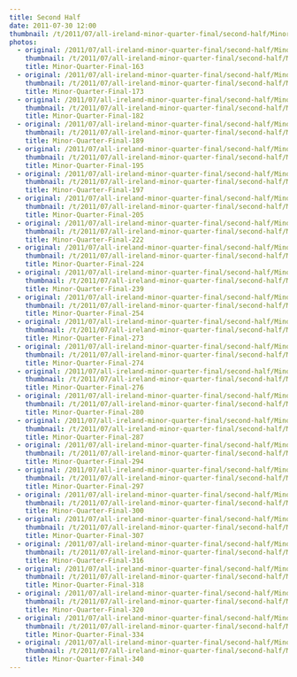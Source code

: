 ```yaml
---
title: Second Half
date: 2011-07-30 12:00
thumbnail: /t/2011/07/all-ireland-minor-quarter-final/second-half/Minor-Quarter-Final-163.jpg
photos:
  - original: /2011/07/all-ireland-minor-quarter-final/second-half/Minor-Quarter-Final-163.jpg
    thumbnail: /t/2011/07/all-ireland-minor-quarter-final/second-half/Minor-Quarter-Final-163.jpg
    title: Minor-Quarter-Final-163
  - original: /2011/07/all-ireland-minor-quarter-final/second-half/Minor-Quarter-Final-173.jpg
    thumbnail: /t/2011/07/all-ireland-minor-quarter-final/second-half/Minor-Quarter-Final-173.jpg
    title: Minor-Quarter-Final-173
  - original: /2011/07/all-ireland-minor-quarter-final/second-half/Minor-Quarter-Final-182.jpg
    thumbnail: /t/2011/07/all-ireland-minor-quarter-final/second-half/Minor-Quarter-Final-182.jpg
    title: Minor-Quarter-Final-182
  - original: /2011/07/all-ireland-minor-quarter-final/second-half/Minor-Quarter-Final-189.jpg
    thumbnail: /t/2011/07/all-ireland-minor-quarter-final/second-half/Minor-Quarter-Final-189.jpg
    title: Minor-Quarter-Final-189
  - original: /2011/07/all-ireland-minor-quarter-final/second-half/Minor-Quarter-Final-195.jpg
    thumbnail: /t/2011/07/all-ireland-minor-quarter-final/second-half/Minor-Quarter-Final-195.jpg
    title: Minor-Quarter-Final-195
  - original: /2011/07/all-ireland-minor-quarter-final/second-half/Minor-Quarter-Final-197.jpg
    thumbnail: /t/2011/07/all-ireland-minor-quarter-final/second-half/Minor-Quarter-Final-197.jpg
    title: Minor-Quarter-Final-197
  - original: /2011/07/all-ireland-minor-quarter-final/second-half/Minor-Quarter-Final-205.jpg
    thumbnail: /t/2011/07/all-ireland-minor-quarter-final/second-half/Minor-Quarter-Final-205.jpg
    title: Minor-Quarter-Final-205
  - original: /2011/07/all-ireland-minor-quarter-final/second-half/Minor-Quarter-Final-222.jpg
    thumbnail: /t/2011/07/all-ireland-minor-quarter-final/second-half/Minor-Quarter-Final-222.jpg
    title: Minor-Quarter-Final-222
  - original: /2011/07/all-ireland-minor-quarter-final/second-half/Minor-Quarter-Final-224.jpg
    thumbnail: /t/2011/07/all-ireland-minor-quarter-final/second-half/Minor-Quarter-Final-224.jpg
    title: Minor-Quarter-Final-224
  - original: /2011/07/all-ireland-minor-quarter-final/second-half/Minor-Quarter-Final-239.jpg
    thumbnail: /t/2011/07/all-ireland-minor-quarter-final/second-half/Minor-Quarter-Final-239.jpg
    title: Minor-Quarter-Final-239
  - original: /2011/07/all-ireland-minor-quarter-final/second-half/Minor-Quarter-Final-254.jpg
    thumbnail: /t/2011/07/all-ireland-minor-quarter-final/second-half/Minor-Quarter-Final-254.jpg
    title: Minor-Quarter-Final-254
  - original: /2011/07/all-ireland-minor-quarter-final/second-half/Minor-Quarter-Final-273.jpg
    thumbnail: /t/2011/07/all-ireland-minor-quarter-final/second-half/Minor-Quarter-Final-273.jpg
    title: Minor-Quarter-Final-273
  - original: /2011/07/all-ireland-minor-quarter-final/second-half/Minor-Quarter-Final-274.jpg
    thumbnail: /t/2011/07/all-ireland-minor-quarter-final/second-half/Minor-Quarter-Final-274.jpg
    title: Minor-Quarter-Final-274
  - original: /2011/07/all-ireland-minor-quarter-final/second-half/Minor-Quarter-Final-276.jpg
    thumbnail: /t/2011/07/all-ireland-minor-quarter-final/second-half/Minor-Quarter-Final-276.jpg
    title: Minor-Quarter-Final-276
  - original: /2011/07/all-ireland-minor-quarter-final/second-half/Minor-Quarter-Final-280.jpg
    thumbnail: /t/2011/07/all-ireland-minor-quarter-final/second-half/Minor-Quarter-Final-280.jpg
    title: Minor-Quarter-Final-280
  - original: /2011/07/all-ireland-minor-quarter-final/second-half/Minor-Quarter-Final-287.jpg
    thumbnail: /t/2011/07/all-ireland-minor-quarter-final/second-half/Minor-Quarter-Final-287.jpg
    title: Minor-Quarter-Final-287
  - original: /2011/07/all-ireland-minor-quarter-final/second-half/Minor-Quarter-Final-294.jpg
    thumbnail: /t/2011/07/all-ireland-minor-quarter-final/second-half/Minor-Quarter-Final-294.jpg
    title: Minor-Quarter-Final-294
  - original: /2011/07/all-ireland-minor-quarter-final/second-half/Minor-Quarter-Final-297.jpg
    thumbnail: /t/2011/07/all-ireland-minor-quarter-final/second-half/Minor-Quarter-Final-297.jpg
    title: Minor-Quarter-Final-297
  - original: /2011/07/all-ireland-minor-quarter-final/second-half/Minor-Quarter-Final-300.jpg
    thumbnail: /t/2011/07/all-ireland-minor-quarter-final/second-half/Minor-Quarter-Final-300.jpg
    title: Minor-Quarter-Final-300
  - original: /2011/07/all-ireland-minor-quarter-final/second-half/Minor-Quarter-Final-307.jpg
    thumbnail: /t/2011/07/all-ireland-minor-quarter-final/second-half/Minor-Quarter-Final-307.jpg
    title: Minor-Quarter-Final-307
  - original: /2011/07/all-ireland-minor-quarter-final/second-half/Minor-Quarter-Final-316.jpg
    thumbnail: /t/2011/07/all-ireland-minor-quarter-final/second-half/Minor-Quarter-Final-316.jpg
    title: Minor-Quarter-Final-316
  - original: /2011/07/all-ireland-minor-quarter-final/second-half/Minor-Quarter-Final-318.jpg
    thumbnail: /t/2011/07/all-ireland-minor-quarter-final/second-half/Minor-Quarter-Final-318.jpg
    title: Minor-Quarter-Final-318
  - original: /2011/07/all-ireland-minor-quarter-final/second-half/Minor-Quarter-Final-320.jpg
    thumbnail: /t/2011/07/all-ireland-minor-quarter-final/second-half/Minor-Quarter-Final-320.jpg
    title: Minor-Quarter-Final-320
  - original: /2011/07/all-ireland-minor-quarter-final/second-half/Minor-Quarter-Final-334.jpg
    thumbnail: /t/2011/07/all-ireland-minor-quarter-final/second-half/Minor-Quarter-Final-334.jpg
    title: Minor-Quarter-Final-334
  - original: /2011/07/all-ireland-minor-quarter-final/second-half/Minor-Quarter-Final-340.jpg
    thumbnail: /t/2011/07/all-ireland-minor-quarter-final/second-half/Minor-Quarter-Final-340.jpg
    title: Minor-Quarter-Final-340
---
```

